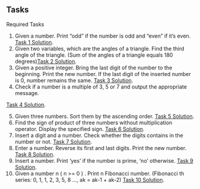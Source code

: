 ## Tasks

Required Tasks

1. Given a number. Print “odd” if the number is odd and “even” if itʼs even.
   [Task 1 Solution](https://github.com/edgarkhudoyan/conditionals-loops/blob/main/task1.js).
2. Given two variables, which are the angles of a triangle. Find the third angle of the triangle. (Sum of the angles of a triangle equals 180 degrees)[Task 2 Solution](https://github.com/edgarkhudoyan/conditionals-loops/blob/main/task2.js).
3. Given a positive integer. Bring the last digit of the number to the beginning. Print the new number. If the last digit of the inserted number is 0, number remains the same.
   [Task 3 Solution](https://github.com/edgarkhudoyan/conditionals-loops/blob/main/task3.js).
4. Check if a number is a multiple of 3, 5 or 7 and output the appropriate message.

[Task 4 Solution](https://github.com/edgarkhudoyan/conditionals-loops/blob/main/task4.js).

5. Given three numbers. Sort them by the ascending order.
   [Task 5 Solution](https://github.com/edgarkhudoyan/conditionals-loops/blob/main/task5.js).
6. Find the sign of product of three numbers without multiplication operator. Display the specified sign.
   [Task 6 Solution](https://github.com/edgarkhudoyan/conditionals-loops/blob/main/task6.js).
7. Insert a digit and a number. Check whether the digits contains in the number or not.
   [Task 7 Solution](https://github.com/edgarkhudoyan/conditionals-loops/blob/main/task7.js).
8. Enter a number. Reverse its first and last digits. Print the new number.
   [Task 8 Solution](https://github.com/edgarkhudoyan/conditionals-loops/blob/main/task8.js).
9. Insert a number. Print ‘yesʼ if the number is prime, ‘noʼ otherwise.
   [Task 9 Solution](https://github.com/edgarkhudoyan/conditionals-loops/blob/main/task9.js).
10. Given a number n ( n >= 0 ) . Print n Fibonacci number. (Fibonacci th series: 0, 1, 1, 2, 3, 5, 8 ..., ak = ak-1 + ak-2)
    [Task 10 Solution](https://github.com/edgarkhudoyan/conditionals-loops/blob/main/task_10.js).
